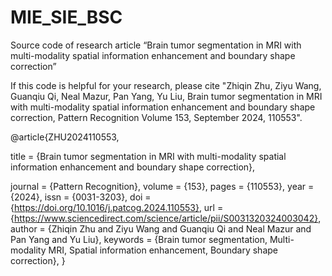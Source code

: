 # MIE_SIE_BSC
Source code of research article “Brain tumor segmentation in MRI with multi-modality spatial information enhancement and boundary shape correction”

If this code is helpful for your research, please cite 
"Zhiqin Zhu, Ziyu Wang, Guanqiu Qi, Neal Mazur, Pan Yang, Yu Liu, Brain tumor segmentation in MRI with multi-modality spatial information enhancement and boundary shape correction, Pattern Recognition Volume 153, September 2024, 110553".

@article{ZHU2024110553,

title = {Brain tumor segmentation in MRI with multi-modality spatial information enhancement and boundary shape correction},

journal = {Pattern Recognition},
volume = {153},
pages = {110553},
year = {2024},
issn = {0031-3203},
doi = {https://doi.org/10.1016/j.patcog.2024.110553},
url = {https://www.sciencedirect.com/science/article/pii/S0031320324003042},
author = {Zhiqin Zhu and Ziyu Wang and Guanqiu Qi and Neal Mazur and Pan Yang and Yu Liu},
keywords = {Brain tumor segmentation, Multi-modality MRI, Spatial information enhancement, Boundary shape correction},
}
